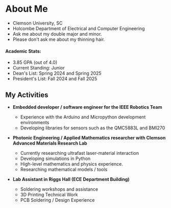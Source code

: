 # About Me 
* Clemson University, SC
* Holcombe Department of Electrical and Computer Engineering
* Ask me about my double major and minor.
* Please don't ask me about my thinning hair.

#### Academic Stats:
* 3.85 GPA (out of 4.0)
* Current Standing: Junior
* Dean's List: Spring 2024 and Spring 2025
* President's List: Fall 2024 and Fall 2025


## My Activities 
* **Embedded developer / software engineer for the IEEE Robotics Team**
  - Experience with the Arduino and Micropython development environments<br>
  - Developing libraries for sensors such as the QMC5883L and BMI270
  
* **Photonic Engineering / Applied Mathematics researcher with Clemson Advanced Materials Research Lab**
  - Currently researching ultrafast laser-material interaction
  - Developing simulations in Python
  - High-level mathematics and physics experience.
  - Researching mathematical models / tools<br>

* **Lab Assistant in Riggs Hall (ECE Department Building)**
    - Soldering workshops and assistance
    - 3D Printing Technical Work
    - PCB Soldering / Design Experience 

